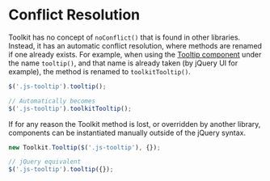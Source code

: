 # Conflict Resolution #

Toolkit has no concept of `noConflict()` that is found in other libraries.
Instead, it has an automatic conflict resolution, where methods are renamed if one already exists.
For example, when using the [Tooltip component](../../components/tooltip.md) under the name `tooltip()`,
and that name is already taken (by jQuery UI for example), the method is renamed to `toolkitTooltip()`.

```javascript
$('.js-tooltip').tooltip();

// Automatically becomes
$('.js-tooltip').toolkitTooltip();
```

If for any reason the Toolkit method is lost, or overridden by another library,
components can be instantiated manually outside of the jQuery syntax.

```javascript
new Toolkit.Tooltip($('.js-tooltip'), {});

// jQuery equivalent
$('.js-tooltip').tooltip({});
```